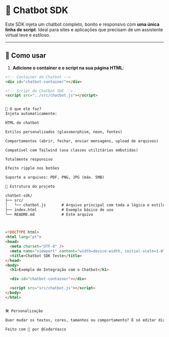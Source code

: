 # 🤖 Chatbot SDK

Este SDK injeta um chatbot completo, bonito e responsivo com **uma única linha de script**. Ideal para sites e aplicações que precisam de um assistente virtual leve e estiloso.

---

## 🚀 Como usar

1. **Adicione o container e o script na sua página HTML**:

```html
<!-- Container do Chatbot -->
<div id="chatbot-container"></div>

<!-- Script do Chatbot SDK -->
<script src="../src/chatbot.js"></script>


💬 O que ele faz?
Injeta automaticamente:

HTML do chatbot

Estilos personalizados (glassmorphism, neon, fontes)

Comportamentos (abrir, fechar, enviar mensagens, upload de arquivos)

Compatível com Tailwind (usa classes utilitárias embutidas)

Totalmente responsivo

Efeito ripple nos botões

Suporte a arquivos: PDF, PNG, JPG (máx. 5MB)

📁 Estrutura do projeto

chatbot-sdk/
├── src/
│   └── chatbot.js       # Arquivo principal com toda a lógica e estilos
├── index.html           # Exemplo básico de uso
└── README.md            # Este arquivo



<!DOCTYPE html>
<html lang="pt">
<head>
  <meta charset="UTF-8" />
  <meta name="viewport" content="width=device-width, initial-scale=1.0"/>
  <title>Chatbot SDK Teste</title>
</head>
<body>
  <h1>Exemplo de Integração com o Chatbot</h1>

  <div id="chatbot-container"></div>

  <script src="src/chatbot.js"></script>
</body>
</html>


🛠️ Personalização

Quer mudar os textos, cores, tamanhos ou comportamento? É só editar diretamente o arquivo src/chatbot.js. Tudo está comentado e organizado!

Feito com 💖 por @CoderVasco